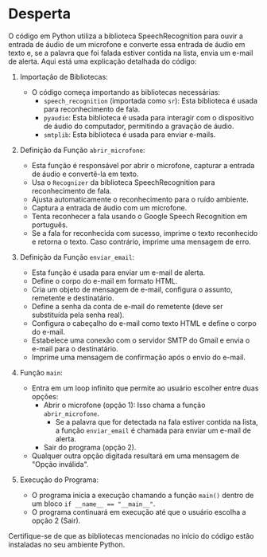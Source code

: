 # Desperta

O código em Python utiliza a biblioteca SpeechRecognition para ouvir a entrada de áudio de um microfone e converte essa entrada de áudio em texto e, se a palavra que foi falada estiver contida na lista, envia um e-mail de alerta. Aqui está uma explicação detalhada do código:

1. Importação de Bibliotecas:
   - O código começa importando as bibliotecas necessárias:
     - `speech_recognition` (importada como `sr`): Esta biblioteca é usada para reconhecimento de fala.
     - `pyaudio`: Esta biblioteca é usada para interagir com o dispositivo de áudio do computador, permitindo a gravação de áudio.
     - `smtplib`: Esta biblioteca é usada para enviar e-mails.

2. Definição da Função `abrir_microfone`:
   - Esta função é responsável por abrir o microfone, capturar a entrada de áudio e convertê-la em texto.
   - Usa o `Recognizer` da biblioteca SpeechRecognition para reconhecimento de fala.
   - Ajusta automaticamente o reconhecimento para o ruído ambiente.
   - Captura a entrada de áudio com um microfone.
   - Tenta reconhecer a fala usando o Google Speech Recognition em português.
   - Se a fala for reconhecida com sucesso, imprime o texto reconhecido e retorna o texto. Caso contrário, imprime uma mensagem de erro.

3. Definição da Função `enviar_email`:
   - Esta função é usada para enviar um e-mail de alerta.
   - Define o corpo do e-mail em formato HTML.
   - Cria um objeto de mensagem de e-mail, configura o assunto, remetente e destinatário.
   - Define a senha da conta de e-mail do remetente (deve ser substituída pela senha real).
   - Configura o cabeçalho do e-mail como texto HTML e define o corpo do e-mail.
   - Estabelece uma conexão com o servidor SMTP do Gmail e envia o e-mail para o destinatário.
   - Imprime uma mensagem de confirmação após o envio do e-mail.

4. Função `main`:
   - Entra em um loop infinito que permite ao usuário escolher entre duas opções:
     - Abrir o microfone (opção 1): Isso chama a função `abrir_microfone`.
       - Se a palavra que for detectada na fala estiver contida na lista, a função `enviar_email` é chamada para enviar um e-mail de alerta.
     - Sair do programa (opção 2).
   - Qualquer outra opção digitada resultará em uma mensagem de "Opção inválida".

5. Execução do Programa:
   - O programa inicia a execução chamando a função `main()` dentro de um bloco `if __name__ == "__main__"`.
   - O programa continuará em execução até que o usuário escolha a opção 2 (Sair).

Certifique-se de que as bibliotecas mencionadas no início do código estão instaladas no seu ambiente Python.
